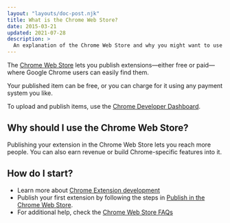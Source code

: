 ```yaml
---
layout: "layouts/doc-post.njk"
title: What is the Chrome Web Store?
date: 2015-03-21
updated: 2021-07-28
description: >
  An explanation of the Chrome Web Store and why you might want to use it.
---
```


The [Chrome Web Store][webstore] lets you publish extensions&mdash;either free or paid&mdash;where Google Chrome
users can easily find them. 

Your published item can be free, or you can charge for it using any payment system you like.

To upload and publish items, use the [Chrome Developer Dashboard][dashboard].

## Why should I use the Chrome Web Store?

Publishing your extension in the Chrome Web Store lets you reach more people. You can also earn revenue or
build Chrome-specific features into it.

## How do I start?

- Learn more about [Chrome Extension development][getstarted]
- Publish your first extension by following the steps in [Publish in the Chrome Web Store][cws-publish].
- For additional help, check the [Chrome Web Store FAQs][cws-faq]

[cws-faq]: /docs/webstore/faq/
[cws-publish]: /docs/webstore/publish
[dashboard]: https://chrome.google.com/webstore/developer/dashboard
[getstarted]: /docs/extensions/mv3/getstarted/
[webstore]: http://chrome.google.com/webstore

